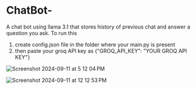 # ChatBot-
A chat bot using llama 3.1 that stores history of previous chat and answer a question you ask.
To run this
1. create config.json file in the folder where your main.py is present
2. then paste your groq API key as {"GROQ_API_KEY": "YOUR GROQ API KEY"}

![Screenshot 2024-09-11 at 5 12 04 PM](https://github.com/user-attachments/assets/db4109e8-cb00-42e7-8e24-d3b5cdca5397)

![Screenshot 2024-09-11 at 12 12 53 PM](https://github.com/user-attachments/assets/d3ba4e51-0fbd-40a0-866f-7ca62dd20d64)
